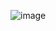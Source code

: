 ![image](https://github.com/tvgVita69/ScyPY_NumPy/assets/98489171/5af70bcd-6cc2-4488-a040-ee30f0bbb15a)
